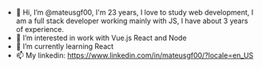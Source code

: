 - 👋 Hi, I’m @mateusgf00, I'm 23 years, I love to study web development, I am a full stack developer working mainly with JS, I have about 3 years of experience.
- 👀 I’m interested in work with Vue.js React and Node
- 🌱 I’m currently learning React
- 📫 My linkedin: https://www.linkedin.com/in/mateusgf00/?locale=en_US

